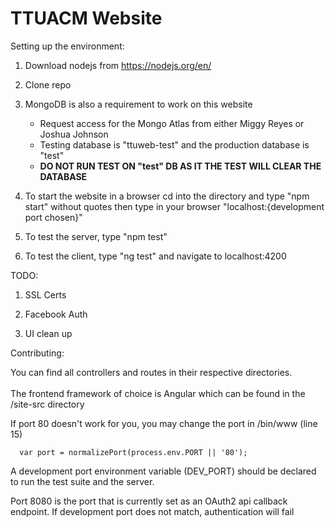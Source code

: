 # TTUACM Website

Setting up the environment:

  1)  Download nodejs from <https://nodejs.org/en/>

  2)  Clone repo

  3) MongoDB is also a requirement to work on this website
      * Request access for the Mongo Atlas from either Miggy Reyes or Joshua Johnson
      * Testing database is "ttuweb-test" and the production database is "test"
      * <b>DO NOT RUN TEST ON "test" DB AS IT THE TEST WILL CLEAR THE DATABASE</b>

  3)  To start the website in a browser cd into the directory and type "npm start" without quotes then type in your browser "localhost:{development port chosen}"

  4)  To test the server, type "npm test"

  5)  To test the client, type "ng test" and navigate to localhost:4200

TODO:

  1) SSL Certs

  2) Facebook Auth

  3) UI clean up

Contributing:

  You can find all controllers and routes in their respective directories.
  <br>
  <br>
  The frontend framework of choice is Angular which can be found in the /site-src directory

  If port 80 doesn't work for you, you may change the port in /bin/www (line 15)

      var port = normalizePort(process.env.PORT || '80');

  A development port environment variable (DEV_PORT) should be declared to run the test suite and the server.

  Port 8080 is the port that is currently set as an OAuth2 api callback endpoint.
  If development port does not match, authentication will fail
